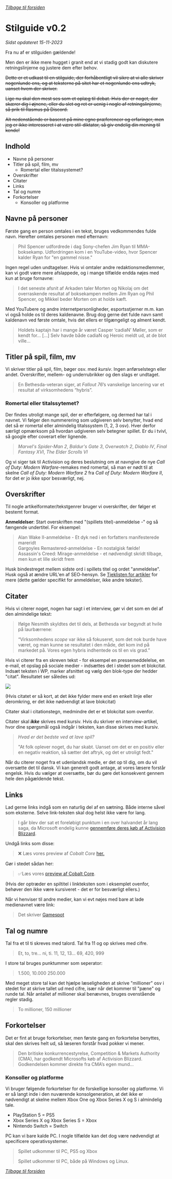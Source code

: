 *[Tilbage til forsiden](index.html)*
# Stilguide v0.2
*Sidst opdateret 15-11-2023*

Fra nu af er stilguiden gældende!

Men den er ikke mere hugget i granit end at vi stadig godt kan diskutere retningslinjerne og justere dem efter behov.

~~Dette er et udkast til en stilguide, der forhåbentligt vil sikre at vi alle skriver nogenlunde ens, og at teksterne på sitet har et nogenlunde ens udtryk, uanset hvem der skriver.~~

~~Lige nu skal den mest ses som et oplæg til debat. Hvis der er noget, der skærer dig i øjnene, eller du slet og ret er uenig i nogle af retningslinjerne, så prik til Rasmus på Discord.~~

~~Alt nedenstående er baseret på mine egne præferencer og erfaringer, men jeg er ikke interesseret i at være stil-diktator, så giv endelig din mening til kende!~~

## Indhold
- Navne på personer
- Titler på spil, film, mv
   - Romertal eller titalssystemet?
- Overskrifter
- Citater
- Links
- Tal og numre
- Forkortelser
   - Konsoller og platforme

## Navne på personer
Første gang en person omtales i en tekst, bruges vedkommendes fulde navn. Herefter omtales personen med efternavn:

>Phil Spencer udfordrede i dag Sony-chefen Jim Ryan til MMA-boksekamp. Udfordringen kom i en YouTube-video, hvor Spencer kalder Ryan for "en gammel nisse."

Ingen regel uden undtagelser. Hvis vi omtaler andre redaktionsmedlemmer, kan vi godt være mere afslappede, og i mange tilfælde endda nøjes med kun at bruge fornavne:

>I det seneste afsnit af Arkaden taler Morten og Nikolaj om det overraskende resultat af boksekampen mellem Jim Ryan og Phil Spencer, og Mikkel beder Morten om at holde kæft.

Med YouTubere og andre internetpersonligheder, esportsstjerner m.m. kan vi også holde os til deres kaldenavne. Brug dog gerne det fulde navn samt kaldenavn ved første omtale, hvis det ellers er tilgængeligt og alment kendt.

>Holdets kaptajn har i mange år været Casper ‘cadiaN’ Møller, som er kendt for... [...] Selv havde både cadiaN og Heroic meldt ud, at de blot ville...

## Titler på spil, film, mv
Vi skriver titler på spil, film, bøger osv. med *kursiv*. Ingen anførselstegn eller andet. Overskrifter, mellem- og underrubrikker og den slags er undtaget.

>En Bethesda-veteran siger, at *Fallout 76*’s vanskelige lancering var et resultat af virksomhedens “hybris”.

### Romertal eller titalssytemet?
Der findes utroligt mange spil, der er efterfølgere, og dermed har tal i navnet. Vi følger den nummerering som udgiveren selv benytter, hvad end det så er romertal eller almindelig titalssystem (1, 2, 3 osv). Hver derfor særligt opmærksom på hvordan udgiveren selv betegner spillet. Er du i tvivl, så google efter coverart eller lignende.

>*Marvel's Spider-Man 2*, *Baldur's Gate 3*, *Overwatch 2*, *Diablo IV*, *Final Fantasy XVI*, *The Elder Scrolls VI*

Og vi siger tak til Activision og deres beslutning om at navngive de nye *Call of Duty: Modern Warfare*-remakes med romertal, så man er nødt til at skelne *Call of Duty: Modern Warfare 2* fra *Call of Duty: Modern Warfare II*, for det er jo ikke spor besværligt, nej.

## Overskrifter
Til nogle artikelformater/tekstgenrer bruger vi overskrifter, der følger et bestemt format.

**Anmeldelser**: Start overskriften med "(spillets titel)-anmeldelse -" og så fængende undertitel. For eksempel:

>Alan Wake II-anmeldelse - Et dyk ned i en forfatters manifesterede mareridt  
>Gargoyles Remastered-anmeldelse - En nostalgisk fælde!  
>Assassin's Creed: Mirage-anmeldelse - et nødvendigt skridt tilbage, men kun et lille skridt frem

Husk bindestreget mellem sidste ord i spillets titel og ordet "anmeldelse". Husk også at ændre URL'en af SEO-hensyn. Se [Tjeklisten for artikler](nyhedstjekliste.html) for mere (dette gælder specifikt for anmeldelser, ikke andre tekster).
## Citater
Hvis vi citerer noget, nogen har sagt i et interview, gør vi det som en del af den almindelige tekst:

>Ifølge Nesmith skyldtes det til dels, at Bethesda var begyndt at hvile på laurbærrene:
>
>“Virksomhedens _scope_ var ikke så fokuseret, som det nok burde have været, og man kunne se resultatet i den måde, det kom ind på markedet på. Vores egen hybris indhentede os til en vis grad.”

Hvis vi citerer fra en skreven tekst - for eksempel en pressemeddelelse, en e-mail, et opslag på sociale medier - indsættes det i stedet som et blokcitat. Indsæt teksten i WP, marker afsnittet og vælg den blok-type der hedder "citat". Resultatet ser således ud:

![](./assets/blokcitat.png)

(Hvis citatet er så kort, at det ikke fylder mere end en enkelt linje eller deromkring, er det ikke nødvendigt at lave blokcitat)

Citater skal i citationstegn, medmindre det er et blokcitat som ovenfor.

Citater skal ***ikke*** skrives med kursiv. Hvis du skriver en interview-artikel, hvor dine spørgsmål også indgår i teksten, kan disse skrives med kursiv.

>*Hvad er det bedste ved at lave spil?*
>
>"At folk oplever noget, du har skabt. Uanset om det er en positiv eller en negativ reaktion, så sætter det aftryk, og det er utroligt fedt."

Når du citerer noget fra et udenlandsk medie, er det op til dig, om du vil oversætte det til dansk. Vi kan generelt godt antage, at vores læsere forstår engelsk. Hvis du vælger at oversætte, bør du gøre det konsekvent gennem hele den pågældende tekst.
## Links
Lad gerne links indgå som en naturlig del af en sætning. Både interne såvel som eksterne. Selve link-teksten skal dog helst ikke være for lang.

>I går blev der sat et foreløbigt punktum i en over halvandet år lang saga, da Microsoft endelig kunne [gennemføre deres køb af Activision Blizzard](https://hardwire.dk/microsoft-har-endegyldigt-koebt-activision-blizzard/ "Microsoft har endegyldigt købt Activision Blizzard").

Undgå links som disse:

>❌ Læs vores preview af _Cobalt Core_ [her.](https://hardwire.dk/preview-cobalt-core/)

Gør i stedet sådan her:

> ✅Læs vores [preview af Cobalt Core](https://hardwire.dk/preview-cobalt-core/).

(Hvis der optræder en spiltitel i linkteksten som i eksemplet ovenfor, behøver den ikke være kursiveret - det er for besværligt ellers.)

Når vi henviser til andre medier, kan vi evt nøjes med bare at lade medienavnet være link:

>Det skriver [Gamespot](http://example.com)

## Tal og numre
Tal fra et til ti skreves med talord. Tal fra 11 og op skrives med cifre.

>Et, to, tre... ni, ti. 11, 12, 13... 69, 420, 999

I store tal bruges punktummer som seperator:

>1.500, 10.000 250.000

Med meget store tal kan det hjælpe læseligheden at skrive "millioner" osv i stedet for at skrive tallet ud med cifre, især når det kommer til "pæne" og runde tal. Når antallet af millioner skal benævnes, bruges ovenstående regler stadig.

>To millioner, 150 millioner

## Forkortelser
Det er fint at bruge forkortelser, men første gang en forkortelse benyttes, skal den skrives helt ud, så læseren forstår hvad pokker vi mener.

>Den britiske konkurrencestyrelse, Competition & Markets Authority (CMA), har godkendt Microsofts køb af Activision Blizzard. Godkendelsen kommer direkte fra CMA’s egen mund...

### Konsoller og platforme
Vi bruger følgende forkortelser for de forskellige konsoller og platforme. Vi er så langt inde i den nuværende konsolgeneration, at det ikke er nødvendigt at skelne mellem Xbox One og Xbox Series X og S i almindelig tale.

- PlayStation 5 = PS5
- Xbox Series X og Xbox Series S = Xbox
- Nintendo Switch = Switch

PC kan vi bare kalde PC. I nogle tilfælde kan det dog være nødvendigt at specificere operativsystemer.

>Spillet udkommer til PC, PS5 og Xbox
>
>Spillet udkommer til PC, både på Windows og Linux.

*[Tilbage til forsiden](index.html)*

